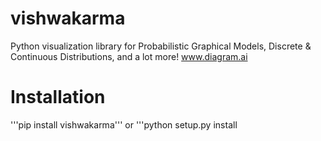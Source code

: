 # vishwakarma
Python visualization library for Probabilistic Graphical Models, Discrete & Continuous Distributions, and a lot more!
www.diagram.ai

# Installation
'''pip install vishwakarma'''
or
'''python setup.py install
